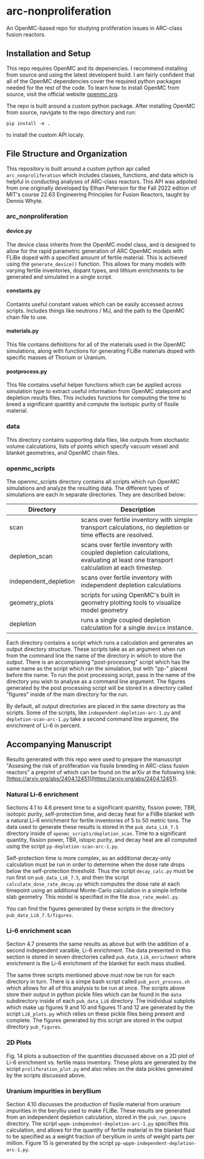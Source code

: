 # arc-nonproliferation
An OpenMC-based repo for studying proliferation issues in ARC-class fusion reactors.

## Installation and Setup
This repo requires OpenMC and its depenencies. I recommend installing from source and using the latest developent build. I am fairly confident that all of the OpenMC dependencies cover the required python packages needed for the rest of the code. To learn how to install OpenMC from source, visit the official website [openmc.org](https://www.openmc.org).

The repo is built around a custom python package. After installing OpenMC from source, navigate to the repo directory and run:

`pip install -e .`

to install the custom API localy.

## File Structure and Organization

This repository is built around a custom python api called `arc_nonproliferation` which includes classes, functions, and data which is helpful in conducting analyses of ARC-class reactors. This API was adpoted from one originally developed by Ethan Peterson for the Fall 2022 edition of MIT's course 22.63 Engineering Principles for Fusion Reactors, taught by Dennis Whyte.

### arc_nonproliferation

#### device.py
The device class inherits from the OpenMC model class, and is designed to allow for the rapid parametric generation of ARC OpenMC models with FLiBe doped with a specified amount of fertile material. This is achieved using the `generate_device()` function. This allows for many models with varying fertile inventories, dopant types, and lithium enrichments to be generated and simulated in a single script.

#### constants.py

Containts useful constant values which can be easily accessed across scripts. Includes things like neutrons / MJ, and the path to the OpenMC chain file to use.

#### materials.py

This file contains definitions for all of the materials used in the OpenMC simulations, along with functions for generating FLiBe materials doped with specific masses of Thorium or Uranium.

#### postprocess.py

This file contains useful helper functions which can be applied across simulation type to extract useful information from OpenMC statepoint and depletion results files. This includes functions for computing the time to breed a significant quantity and compute the isotopic purity of fissile material.

### data

This directory contains supporting data files, like outputs from stochastic volume calculations, lists of points which specify vacuum vessel and blanket geometries, and OpenMC chain files.

### openmc_scripts
The openmc_scripts directory contains all scripts which run OpenMC simulations and analyze the resulting data. The different types of simulations are each in separate directories. They are described below:

| Directory   | Description |
| ----------- | ----------- |
| scan        | scans over fertile inventory with simple transport calculations, no depletion or time effects are resolved.  |
| depletion_scan   | scans over fertile inventory with coupled depletion calculations, evaluating at least one transport calculation at each timestep.         |
| independent_depletion  | scans over fertile inventory with independent depletion calculations  |
| geometry_plots | scripts for using OpenMC's built in geometry plotting tools to visualize model geometry |
| depletion | runs a single coupled depletion calculation for a single `device` instance. |

Each directory contains a script which runs a calculation and generates an output directory structure. These scripts take as an argument when run from the command line the name of the directory in which to store the output. There is an accompianing "post-processing" script which has the same name as the script which ran the simulation, but with "pp-" placed before the name. To run the post processing script, pass in the name of the directory you wish to analyse as a command line argument. The figures generated by the post processing script will be stored in a directory called "figures" inside of the main directory for the run.

By default, all output directories are placed in the same directory as the scripts. Some of the scripts, like `independent-depletion-arc-1.py` and `depletion-scan-arc-1.py` take a second command line argument, the enrichment of Li-6 in percent.

## Accompanying Manuscript

Results generated with this repo were used to prepare the manuscript "Assesing the risk of proliferation via fissile breeding in ARC-class fusion reactors" a preprint of which can be found on the arXiv at the following link: [https://arxiv.org/abs/2404.12451](https://arxiv.org/abs/2404.12451).

### Natural Li-6 enrichment

Sections 4.1 to 4.6 present time to a significant quantity, fission power, TBR, isotopic purity, self-protection time, and decay heat for a FliBe blanket with a natural Li-6 enrichment for fertile inventories of 5 to 50 metric tons. The data used to generate these results is stored in the `pub_data_Li6_7.5` directory inside of `openmc_scripts/depletion_scan`. Time to a significant quantity, fission power, TBR, istopic purity, and decay heat are all computed using the script `pp-depletion-scan-arc-1.py`. 

Self-protection time is more complex, as an additional decay-only calculation must be run in order to determine when the dose rate drops below the self-protection threshold. Thus the script `decay_calc.py` must be run first on `pub_data_Li6_7.5`, and then the script `calculate_dose_rate_decay.py` which computes the dose rate at each timepoint using an additional Monte-Carlo calculation in a simple infinite slab geometry. This model is specified in the file `dose_rate_model.py`. 

You can find the figures generated by these scripts in the directory `pub_data_Li6_7.5/figures`.

### Li-6 enrichment scan

Section 4.7 presents the same results as above but with the addition of a second independent varaible, Li-6 enrichment. The data presented in this section is stored in seven directories called `pub_data_Li6_enrichment` where enrichment is the Li-6 enrichment of the blanket for each mass studied.

The same three scripts mentioned above must now be run for each directory in turn. There is a simpe bash script called `pub_post_process.sh` which allows for all of this analysis to be run at once. The scripts above store their output in python pickle files which can be found in the `data` subdirectory inside of each `pub_data_Li6` directory. The inidividual subplots which make up figures 9 and 10 and figures 11 and 12 are generated by the script `Li6_plots.py` which relies on these pickle files being present and complete. The figures generated by this script are stored in the output directory `pub_figures`.

### 2D Plots

Fig. 14 plots a subsection of the quantities discussed above on a 2D plot of Li-6 enrichment vs. fertile mass inventory. These plots are generated by the script `proliferation_plot.py` and also relies on the data pickles generated by the scripts discussed above.

### Uranium impurities in beryllium

Section 4.10 discusses the production of fissile material from uranium impurities in the berylliu used to make FLiBe. These results are generated from an independent depletion calculation, stored in the `pub_run_impure` directory. The script `wppm-independent-depletion-arc-1.py` specifies this calculation, and allows for the quantity of fertile material in the blanket fluid to be specified as a weight fraction of beryllium in units of weight parts per million. Figure 15 is generated by the script `pp-wppm-independent-depletion-arc-1.py`.







